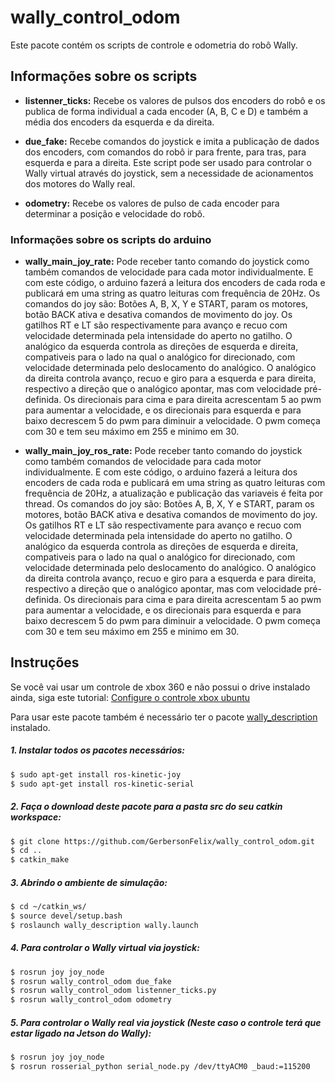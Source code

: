 # wally_control_odom

Este pacote contém os scripts de controle e odometria do robô Wally.

## Informações sobre os scripts

* **listenner_ticks:** Recebe os valores de pulsos dos encoders do robô e os publica de forma individual a cada encoder (A, B, C e D) e também a média dos encoders da esquerda e da direita.

* **due_fake:** Recebe comandos do joystick e imita a publicação de dados dos encoders, com comandos do robô ir para frente, para tras, para esquerda e para a direita. Este script pode ser usado para controlar o Wally virtual através do joystick, sem a necessidade de acionamentos dos motores do Wally real.

* **odometry:** Recebe os valores de pulso de cada encoder para determinar a posição e velocidade do robô.

### Informações sobre os scripts do arduino

* **wally_main_joy_rate:** Pode receber tanto comando do joystick como também comandos de velocidade para cada motor individualmente. E com este código, o arduino fazerá a leitura dos encoders de cada roda e publicará em uma string as quatro leituras com frequência de 20Hz. Os comandos do joy são: Botões A, B, X, Y e START, param os motores, botão BACK ativa e desativa comandos de movimento do joy. Os gatilhos RT e LT são respectivamente para avanço e recuo com velocidade determinada pela intensidade do aperto no gatilho. O analógico da esquerda controla as direções de esquerda e direita, compativeis para o lado na qual o analógico for direcionado, com velocidade determinada pelo deslocamento do analógico. O analógico da direita controla avanço, recuo e giro para a esquerda e para direita, respectivo a direção que o analógico apontar, mas com velocidade pré-definida. Os direcionais para cima e para direita acrescentam 5 ao pwm para aumentar a velocidade, e os direcionais para esquerda e para baixo decrescem 5 do pwm para diminuir a velocidade. O pwm começa com 30 e tem seu máximo em 255 e minimo em 30.

* **wally_main_joy_ros_rate:** Pode receber tanto comando do joystick como também comandos de velocidade para cada motor individualmente. E com este código, o arduino fazerá a leitura dos encoders de cada roda e publicará em uma string as quatro leituras com frequência de 20Hz, a atualização e publicação das variaveis é feita por thread. Os comandos do joy são: Botões A, B, X, Y e START, param os motores, botão BACK ativa e desativa comandos de movimento do joy. Os gatilhos RT e LT são respectivamente para avanço e recuo com velocidade determinada pela intensidade do aperto no gatilho. O analógico da esquerda controla as direções de esquerda e direita, compativeis para o lado na qual o analógico for direcionado, com velocidade determinada pelo deslocamento do analógico. O analógico da direita controla avanço, recuo e giro para a esquerda e para direita, respectivo a direção que o analógico apontar, mas com velocidade pré-definida. Os direcionais para cima e para direita acrescentam 5 ao pwm para aumentar a velocidade, e os direcionais para esquerda e para baixo decrescem 5 do pwm para diminuir a velocidade. O pwm começa com 30 e tem seu máximo em 255 e minimo em 30.

## Instruções

Se você vai usar um controle de xbox 360 e não possui o drive instalado ainda, siga este tutorial:
[Configure o controle xbox ubuntu](https://www.edivaldobrito.com.br/configure-o-controle-xbox-ubuntu/)

Para usar este pacote também é necessário ter o pacote [wally_description](https://github.com/GerbersonFelix/wally_description) instalado.

##### 1. Instalar todos os pacotes necessários:

```sh
$ sudo apt-get install ros-kinetic-joy
$ sudo apt-get install ros-kinetic-serial
```

##### 2. Faça o download deste pacote para a pasta src do seu catkin workspace:

```sh
$ git clone https://github.com/GerbersonFelix/wally_control_odom.git
$ cd ..
$ catkin_make
```
##### 3. Abrindo o ambiente de simulação:

```sh
$ cd ~/catkin_ws/
$ source devel/setup.bash
$ roslaunch wally_description wally.launch
```

##### 4. Para controlar o Wally virtual via joystick:

```sh
$ rosrun joy joy_node
$ rosrun wally_control_odom due_fake
$ rosrun wally_control_odom listenner_ticks.py 
$ rosrun wally_control_odom odometry
```

##### 5. Para controlar o Wally real via joystick (Neste caso o controle terá que estar ligado na Jetson do Wally):

```sh
$ rosrun joy joy_node
$ rosrun rosserial_python serial_node.py /dev/ttyACM0 _baud:=115200
```
